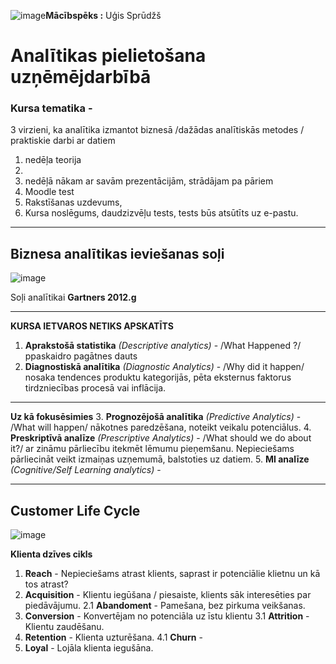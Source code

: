 ![image](https://github.com/user-attachments/assets/1c811215-0737-41fd-b53a-aa51d0c8ed0d)**Mācībspēks :** Uģis Sprūdžš
# Analītikas pielietošana uzņēmējdarbībā

### Kursa tematika - 

3 virzieni, ka analītika izmantot biznesā /dažādas analītiskās metodes / praktiskie darbi ar datiem

1. nedēļa teorija
2. 
3. nedēļā nākam ar savām prezentācijām, strādājam pa pāriem
4. Moodle test
5. Rakstīšanas uzdevums,
6. Kursa noslēgums, daudzizvēļu tests, tests būs atsūtīts uz e-pastu. 

--------------------------------------------------------------
## Biznesa analītikas ieviešanas soļi

![image](https://github.com/user-attachments/assets/d778670e-bf43-4ed1-ba53-5f89fe1c085b)


Soļi analītikai **Gartners 2012.g**

---------------------------- 
**KURSA IETVAROS NETIKS APSKATĪTS**
1. **Aprakstošā statistika** *(Descriptive analytics)* - /What Happened ?/ ppaskaidro pagātnes dauts
2. **Diagnostiskā analītika** *(Diagnostic Analytics)* - /Why did it happen/ nosaka tendences produktu kategorijās, pēta eksternus faktorus tirdzniecības procesā vai inflācija.
----------------------------------------------------------------------------------------------
**Uz kā fokusēsimies**
3. **Prognozējošā analītika** *(Predictive Analytics)* - /What will happen/ nākotnes paredzēšana, noteikt veikalu potenciālus.
4. **Preskriptīvā analīze** *(Prescriptive Analytics)* - /What should we do about it?/ ar zināmu pārliecību itekmēt lēmumu pieņemšanu. Nepieciešams pārliecināt veikt izmaiņas uzņemumā, balstoties uz datiem.
5. **MI analīze** *(Cognitive/Self Learning analytics)* -

-------------------------------------------------------------------------------------------------------

## Customer Life Cycle


![image](https://github.com/user-attachments/assets/d89ddd8c-43d5-4edf-aed2-91f5f62e4b2f)

**Klienta dzīves cikls**

1. **Reach** - Nepieciešams atrast klients, saprast ir potenciālie klietnu un kā tos atrast?
2. **Acquisition** - Klientu iegūšana / piesaiste, klients sāk interesēties par piedāvājumu.
2.1 **Abandoment** - Pamešana, bez pirkuma veikšanas.
3. **Conversion** - Konvertējam no potenciāla uz īstu klientu
3.1 **Attrition** - Klientu zaudēšanu.
4. **Retention** - Klienta uzturēšana. 
4.1 **Churn** - 
5. **Loyal** - Lojāla klienta iegušāna.
